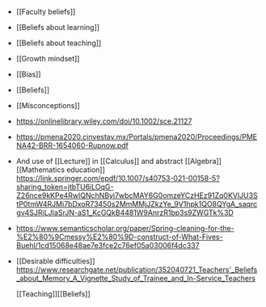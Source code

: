 - [[Faculty beliefs]]
- [[Beliefs about learning]]
- [[Beliefs about teaching]]
- [[Growth mindset]]
- [[Bias]]
- [[Beliefs]]
- [[Misconceptions]]
- https://onlinelibrary.wiley.com/doi/10.1002/sce.21127
- https://pmena2020.cinvestav.mx/Portals/pmena2020/Proceedings/PMENA42-BRR-1654060-Rupnow.pdf
- And use of [[Lecture]] in
  [[Calculus]] and abstract
  [[Algebra]]  [[Mathematics education]]
  https://link.springer.com/epdf/10.1007/s40753-021-00158-5?sharing_token=jtbTU6iLOqG-Z26nce9kKPe4RwlQNchNByi7wbcMAY6G0omzeYCzHEz91Zq0KVlJU3StP0tmW4RJMi7bDxoR73450s2MmMMjJZkzYe_9V1hpk1QO8QYgA_saqrcgv4SJRjLJIaSrJN-aS1_KcGQkB4481W9AnrzR1bp3s9ZWGTk%3D
- https://www.semanticscholar.org/paper/Spring-cleaning-for-the-%E2%80%9Cmessy%E2%80%9D-construct-of-What-Fives-Buehl/1cd15068e48ae7e3fce2c76ef05a03006f4dc337
- [[Desirable difficulties]]
  https://www.researchgate.net/publication/352040721_Teachers'_Beliefs_about_Memory_A_Vignette_Study_of_Trainee_and_In-Service_Teachers
  
  [[Teaching]][[Beliefs]]